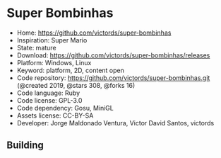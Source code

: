 # Super Bombinhas

- Home: https://github.com/victords/super-bombinhas
- Inspiration: Super Mario
- State: mature
- Download: https://github.com/victords/super-bombinhas/releases
- Platform: Windows, Linux
- Keyword: platform, 2D, content open
- Code repository: https://github.com/victords/super-bombinhas.git (@created 2019, @stars 308, @forks 16)
- Code language: Ruby
- Code license: GPL-3.0
- Code dependency: Gosu, MiniGL
- Assets license: CC-BY-SA
- Developer: Jorge Maldonado Ventura, Victor David Santos, victords

## Building
